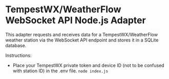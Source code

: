 # TempestWX/WeatherFlow WebSocket API Node.js Adapter

This adapter requests and receives data for a TempestWX/WeatherFlow weather station via the WebSocket API endpoint and stores it in a SQLite database.

Instructions:
- Place your TempestWX private token and device ID (not to be confused with station ID) in the .env file.
```node index.js```

